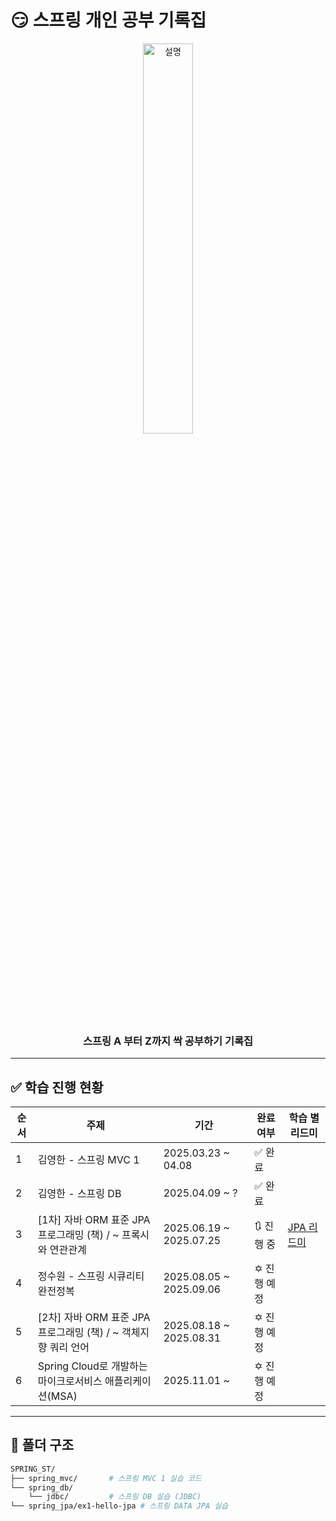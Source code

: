 # 😏 스프링 개인 공부 기록집

<p align="center">
  <img src="https://github.com/user-attachments/assets/cd450c9f-3913-4bf2-acec-21dcef987171" width="40%" alt="설명">
</p>

<h3 align="center">
  스프링 A 부터 Z까지 싹 공부하기 기록집
</h3>

---

## ✅ 학습 진행 현황

| 순서 | 주제              | 기간           | 완료 여부 | 학습 별 리드미 |
|------|-------------------|----------------|-----------|-----------|
| 1    | 김영한 - 스프링 MVC 1      | 2025.03.23 ~ 04.08 | ✅ 완료 |  |
| 2    | 김영한 - 스프링 DB         | 2025.04.09 ~ ? | ✅ 완료 |  |
| 3    | [1차] 자바 ORM 표준 JPA 프로그래밍 (책) / ~ 프록시와 연관관계        | 2025.06.19 ~ 2025.07.25 | 🔃 진행 중 | [JPA 리드미](https://github.com/sunJ0120/SPRING_ST/blob/main/spring_jpa/ex1-hello-jpa/README.md) |
| 4    | 정수원 - 스프링 시큐리티 완전정복        | 2025.08.05 ~ 2025.09.06 | ✡️ 진행 예정 |  |
| 5    | [2차] 자바 ORM 표준 JPA 프로그래밍 (책) / ~ 객체지향 쿼리 언어        | 2025.08.18 ~ 2025.08.31 | ✡️ 진행 예정 |  |
| 6    | Spring Cloud로 개발하는 마이크로서비스 애플리케이션(MSA)        | 2025.11.01 ~ | ✡️ 진행 예정 |  |

---

## 📁 폴더 구조

```bash
SPRING_ST/
├── spring_mvc/       # 스프링 MVC 1 실습 코드
└── spring_db/
    └── jdbc/         # 스프링 DB 실습 (JDBC)
└── spring_jpa/ex1-hello-jpa # 스프링 DATA JPA 실습
```
